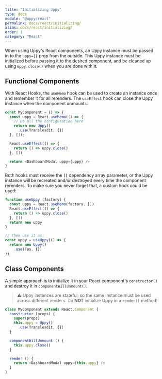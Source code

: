 ```yaml
---
title: "Initializing Uppy"
type: docs
module: "@uppy/react"
permalink: docs/react/initializing/
alias: docs/react/initializing/
order: 1
category: "React"
---
```


When using Uppy's React components, an Uppy instance must be passed in to the `uppy={}` prop from the outside. This Uppy instance must be initialized before passing it to the desired component, and be cleaned up using `uppy.close()` when you are done with it.

## Functional Components

With React Hooks, the `useMemo` hook can be used to create an instance once and remember it for all rerenders. The `useEffect` hook can close the Uppy instance when the component unmounts.

```js
const MyComponent = () => {
  const uppy = React.useMemo(() => {
    // Do all the configuration here
    return new Uppy()
      .use(Transloadit, {})
  }, []);

  React.useEffect(() => {
    return () => uppy.close()
  }, [])

  return <DashboardModal uppy={uppy} />
}
```

Both hooks must receive the `[]` dependency array parameter, or the Uppy instance will be recreated and/or destroyed every time the component rerenders. To make sure you never forget that, a custom hook could be used:
```js
function useUppy (factory) {
  const uppy = React.useMemo(factory, [])
  React.useEffect(() => {
    return () => uppy.close()
  }, [])
  return new uppy
}

// Then use it as:
const uppy = useUppy(() => {
  return new Uppy()
    .use(Tus, {})
})
```

## Class Components

A simple approach is to initialize it in your React component's `constructor()` and destroy it in `componentWillUnmount()`.

> ⚠ Uppy instances are stateful, so the same instance must be used across different renders.
> Do **NOT** initialize Uppy in a `render()` method!

```js
class MyComponent extends React.Component {
  constructor (props) {
    super(props)
    this.uppy = Uppy()
      .use(Transloadit, {})
  }

  componentWillUnmount () {
    this.uppy.close()
  }

  render () {
    return <DashboardModal uppy={this.uppy} />
  }
}
```
